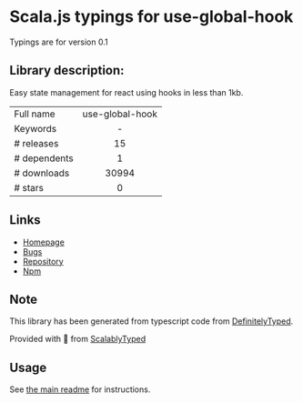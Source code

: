 
# Scala.js typings for use-global-hook

Typings are for version 0.1

## Library description:
Easy state management for react using hooks in less than 1kb.

|                    |                 |
| ------------------ | :-------------: |
| Full name          | use-global-hook |
| Keywords           | - |
| # releases         | 15 |
| # dependents       | 1 |
| # downloads        | 30994 |
| # stars            | 0 |

## Links
- [Homepage](https://github.com/andregardi/use-global-hook#readme)
- [Bugs](https://github.com/andregardi/use-global-hook/issues)
- [Repository](https://github.com/andregardi/use-global-hook)
- [Npm](https://www.npmjs.com/package/use-global-hook)
    


## Note
This library has been generated from typescript code from [DefinitelyTyped](https://definitelytyped.org).

Provided with :purple_heart: from [ScalablyTyped](https://github.com/oyvindberg/ScalablyTyped)

## Usage
See [the main readme](../../readme.md) for instructions.


